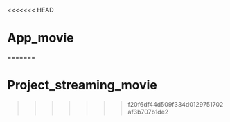 <<<<<<< HEAD
# App_movie
=======
# Project_streaming_movie
>>>>>>> f20f6df44d509f334d0129751702af3b707b1de2
